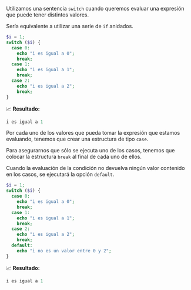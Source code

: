 Utilizamos una sentencia `switch` cuando queremos evaluar una expresión que puede tener distintos valores.

Sería equivalente a utilizar una serie de `if` anidados.

```php
$i = 1;
switch ($i) {
  case 0:
    echo "i es igual a 0";
    break;
  case 1:
    echo "i es igual a 1";
    break;
  case 2:
    echo "i es igual a 2";
    break; 
}
```
📈 **Resultado:**
```php
i es igual a 1
```

Por cada uno de los valores que pueda tomar la expresión que estamos  evaluando, tenemos que crear una estructura de tipo `case`.

Para asegurarnos que sólo se ejecuta uno de los casos, tenemos que colocar la estructura `break` al final de cada uno de ellos.

Cuando la evaluación de la condición no devuelva ningún valor contenido en los casos, se ejecutará la opción `default`.

```php
$i = 1;
switch ($i) {
  case 0:
    echo "i es igual a 0";
    break;
  case 1:
    echo "i es igual a 1";
    break;
  case 2:
    echo "i es igual a 2";
    break;
  default:
    echo "i no es un valor entre 0 y 2";
}
```
📈 **Resultado:**
```php
i es igual a 1
```